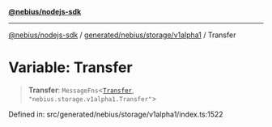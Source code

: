 [**@nebius/nodejs-sdk**](../../../../../README.md)

***

[@nebius/nodejs-sdk](../../../../../README.md) / [generated/nebius/storage/v1alpha1](../README.md) / Transfer

# Variable: Transfer

> **Transfer**: `MessageFns`\<[`Transfer`](../interfaces/Transfer.md), `"nebius.storage.v1alpha1.Transfer"`\>

Defined in: src/generated/nebius/storage/v1alpha1/index.ts:1522
